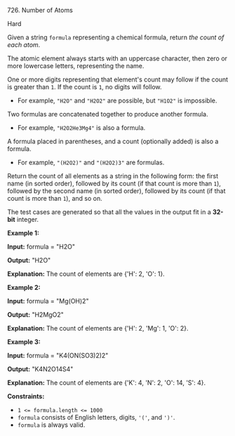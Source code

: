 726\. Number of Atoms

Hard

Given a string `formula` representing a chemical formula, return _the count of each atom_.

The atomic element always starts with an uppercase character, then zero or more lowercase letters, representing the name.

One or more digits representing that element's count may follow if the count is greater than `1`. If the count is `1`, no digits will follow.

*   For example, `"H2O"` and `"H2O2"` are possible, but `"H1O2"` is impossible.

Two formulas are concatenated together to produce another formula.

*   For example, `"H2O2He3Mg4"` is also a formula.

A formula placed in parentheses, and a count (optionally added) is also a formula.

*   For example, `"(H2O2)"` and `"(H2O2)3"` are formulas.

Return the count of all elements as a string in the following form: the first name (in sorted order), followed by its count (if that count is more than `1`), followed by the second name (in sorted order), followed by its count (if that count is more than `1`), and so on.

The test cases are generated so that all the values in the output fit in a **32-bit** integer.

**Example 1:**

**Input:** formula = "H2O"

**Output:** "H2O"

**Explanation:** The count of elements are {'H': 2, 'O': 1}.

**Example 2:**

**Input:** formula = "Mg(OH)2"

**Output:** "H2MgO2"

**Explanation:** The count of elements are {'H': 2, 'Mg': 1, 'O': 2}.

**Example 3:**

**Input:** formula = "K4(ON(SO3)2)2"

**Output:** "K4N2O14S4"

**Explanation:** The count of elements are {'K': 4, 'N': 2, 'O': 14, 'S': 4}.

**Constraints:**

*   `1 <= formula.length <= 1000`
*   `formula` consists of English letters, digits, `'('`, and `')'`.
*   `formula` is always valid.